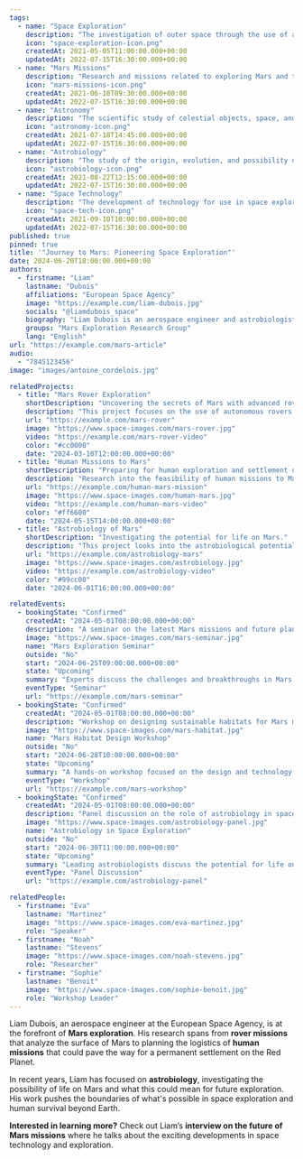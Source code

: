 ```yaml
---
tags:
  - name: "Space Exploration"
    description: "The investigation of outer space through the use of astronomy and space technology."
    icon: "space-exploration-icon.png"
    createdAt: 2021-05-05T11:00:00.000+00:00
    updatedAt: 2022-07-15T16:30:00.000+00:00
  - name: "Mars Missions"
    description: "Research and missions related to exploring Mars and the possibility of human settlement."
    icon: "mars-missions-icon.png"
    createdAt: 2021-06-10T09:30:00.000+00:00
    updatedAt: 2022-07-15T16:30:00.000+00:00
  - name: "Astronomy"
    description: "The scientific study of celestial objects, space, and the universe."
    icon: "astronomy-icon.png"
    createdAt: 2021-07-18T14:45:00.000+00:00
    updatedAt: 2022-07-15T16:30:00.000+00:00
  - name: "Astrobiology"
    description: "The study of the origin, evolution, and possibility of life beyond Earth."
    icon: "astrobiology-icon.png"
    createdAt: 2021-08-22T12:15:00.000+00:00
    updatedAt: 2022-07-15T16:30:00.000+00:00
  - name: "Space Technology"
    description: "The development of technology for use in space exploration, satellite communication, and space travel."
    icon: "space-tech-icon.png"
    createdAt: 2021-09-10T10:00:00.000+00:00
    updatedAt: 2022-07-15T16:30:00.000+00:00
published: true
pinned: true
title: '"Journey to Mars: Pioneering Space Exploration"'
date: 2024-06-20T18:00:00.000+00:00
authors:
  - firstname: "Liam"
    lastname: "Dubois"
    affiliations: "European Space Agency"
    image: "https://example.com/liam-dubois.jpg"
    socials: "@liamdubois_space"
    biography: "Liam Dubois is an aerospace engineer and astrobiologist working on Mars exploration missions at the European Space Agency."
    groups: "Mars Exploration Research Group"
    lang: "English"
url: "https://example.com/mars-article"
audio:
  - "7845123456"
image: "images/antoine_cordelois.jpg"

relatedProjects:
  - title: "Mars Rover Exploration"
    shortDescription: "Uncovering the secrets of Mars with advanced rovers."
    description: "This project focuses on the use of autonomous rovers to explore the surface of Mars, analyze soil samples, and search for signs of past life."
    url: "https://example.com/mars-rover"
    image: "https://www.space-images.com/mars-rover.jpg"
    video: "https://example.com/mars-rover-video"
    color: "#cc0000"
    date: "2024-03-10T12:00:00.000+00:00"
  - title: "Human Missions to Mars"
    shortDescription: "Preparing for human exploration and settlement on Mars."
    description: "Research into the feasibility of human missions to Mars, focusing on habitat construction, resource extraction, and long-term survival strategies."
    url: "https://example.com/human-mars-mission"
    image: "https://www.space-images.com/human-mars.jpg"
    video: "https://example.com/human-mars-video"
    color: "#ff6600"
    date: "2024-05-15T14:00:00.000+00:00"
  - title: "Astrobiology of Mars"
    shortDescription: "Investigating the potential for life on Mars."
    description: "This project looks into the astrobiological potential of Mars, searching for microbial life and studying how life could survive in extreme Martian environments."
    url: "https://example.com/astrobiology-mars"
    image: "https://www.space-images.com/astrobiology.jpg"
    video: "https://example.com/astrobiology-video"
    color: "#99cc00"
    date: "2024-06-01T16:00:00.000+00:00"

relatedEvents:
  - bookingState: "Confirmed"
    createdAt: "2024-05-01T08:00:00.000+00:00"
    description: "A seminar on the latest Mars missions and future plans for human exploration."
    image: "https://www.space-images.com/mars-seminar.jpg"
    name: "Mars Exploration Seminar"
    outside: "No"
    start: "2024-06-25T09:00:00.000+00:00"
    state: "Upcoming"
    summary: "Experts discuss the challenges and breakthroughs in Mars exploration."
    eventType: "Seminar"
    url: "https://example.com/mars-seminar"
  - bookingState: "Confirmed"
    createdAt: "2024-05-01T08:00:00.000+00:00"
    description: "Workshop on designing sustainable habitats for Mars missions."
    image: "https://www.space-images.com/mars-habitat.jpg"
    name: "Mars Habitat Design Workshop"
    outside: "No"
    start: "2024-06-28T10:00:00.000+00:00"
    state: "Upcoming"
    summary: "A hands-on workshop focused on the design and technology behind Mars habitats."
    eventType: "Workshop"
    url: "https://example.com/mars-workshop"
  - bookingState: "Confirmed"
    createdAt: "2024-05-01T08:00:00.000+00:00"
    description: "Panel discussion on the role of astrobiology in space exploration."
    image: "https://www.space-images.com/astrobiology-panel.jpg"
    name: "Astrobiology in Space Exploration"
    outside: "No"
    start: "2024-06-30T11:00:00.000+00:00"
    state: "Upcoming"
    summary: "Leading astrobiologists discuss the potential for life on Mars and beyond."
    eventType: "Panel Discussion"
    url: "https://example.com/astrobiology-panel"

relatedPeople:
  - firstname: "Eva"
    lastname: "Martinez"
    image: "https://www.space-images.com/eva-martinez.jpg"
    role: "Speaker"
  - firstname: "Noah"
    lastname: "Stevens"
    image: "https://www.space-images.com/noah-stevens.jpg"
    role: "Researcher"
  - firstname: "Sophie"
    lastname: "Benoit"
    image: "https://www.space-images.com/sophie-benoit.jpg"
    role: "Workshop Leader"
---
```


Liam Dubois, an aerospace engineer at the European Space Agency, is at the forefront of **Mars exploration**. His research spans from **rover missions** that analyze the surface of Mars to planning the logistics of **human missions** that could pave the way for a permanent settlement on the Red Planet.

In recent years, Liam has focused on **astrobiology**, investigating the possibility of life on Mars and what this could mean for future exploration. His work pushes the boundaries of what's possible in space exploration and human survival beyond Earth.

**Interested in learning more?** Check out Liam’s **interview on the future of Mars missions** where he talks about the exciting developments in space technology and exploration.
